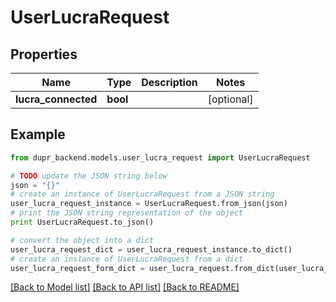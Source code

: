 # UserLucraRequest


## Properties
Name | Type | Description | Notes
------------ | ------------- | ------------- | -------------
**lucra_connected** | **bool** |  | [optional] 

## Example

```python
from dupr_backend.models.user_lucra_request import UserLucraRequest

# TODO update the JSON string below
json = "{}"
# create an instance of UserLucraRequest from a JSON string
user_lucra_request_instance = UserLucraRequest.from_json(json)
# print the JSON string representation of the object
print UserLucraRequest.to_json()

# convert the object into a dict
user_lucra_request_dict = user_lucra_request_instance.to_dict()
# create an instance of UserLucraRequest from a dict
user_lucra_request_form_dict = user_lucra_request.from_dict(user_lucra_request_dict)
```
[[Back to Model list]](../README.md#documentation-for-models) [[Back to API list]](../README.md#documentation-for-api-endpoints) [[Back to README]](../README.md)


